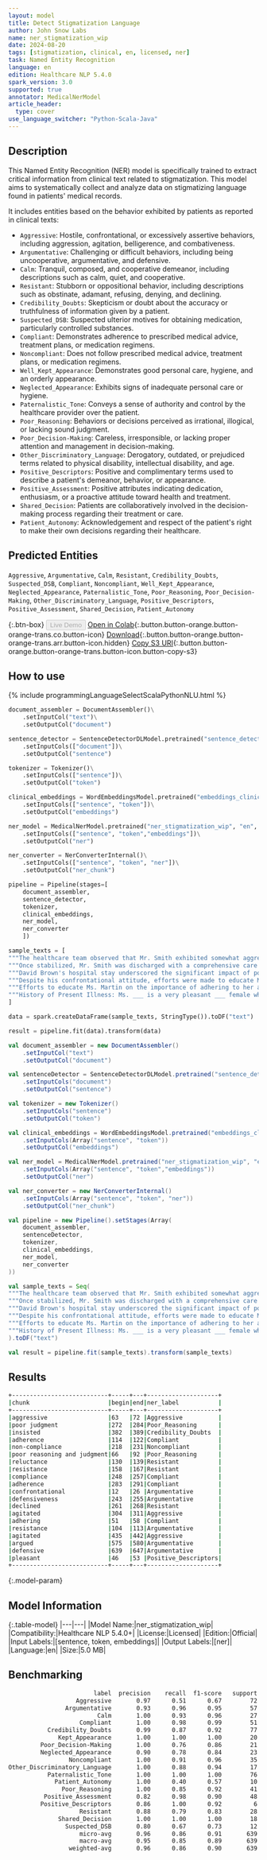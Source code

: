 ```yaml
---
layout: model
title: Detect Stigmatization Language
author: John Snow Labs
name: ner_stigmatization_wip
date: 2024-08-20
tags: [stigmatization, clinical, en, licensed, ner]
task: Named Entity Recognition
language: en
edition: Healthcare NLP 5.4.0
spark_version: 3.0
supported: true
annotator: MedicalNerModel
article_header:
  type: cover
use_language_switcher: "Python-Scala-Java"
---
```


## Description

This Named Entity Recognition (NER) model is specifically trained to extract critical information from clinical text related to stigmatization. This model aims to systematically collect and analyze data on stigmatizing language found in patients' medical records.

It includes entities based on the behavior exhibited by patients as reported in clinical texts:

- `Aggressive`: Hostile, confrontational, or excessively assertive behaviors, including aggression, agitation, belligerence, and combativeness.
- `Argumentative`: Challenging or difficult behaviors, including being uncooperative, argumentative, and defensive.
- `Calm`: Tranquil, composed, and cooperative demeanor, including descriptions such as calm, quiet, and cooperative.
- `Resistant`: Stubborn or oppositional behavior, including descriptions such as obstinate, adamant, refusing, denying, and declining.
- `Credibility_Doubts`: Skepticism or doubt about the accuracy or truthfulness of information given by a patient.
- `Suspected_DSB`: Suspected ulterior motives for obtaining medication, particularly controlled substances.
- `Compliant`: Demonstrates adherence to prescribed medical advice, treatment plans, or medication regimens.
- `Noncompliant`: Does not follow prescribed medical advice, treatment plans, or medication regimens.
- `Well_Kept_Appearance`: Demonstrates good personal care, hygiene, and an orderly appearance.
- `Neglected_Appearance`: Exhibits signs of inadequate personal care or hygiene.
- `Paternalistic_Tone`: Conveys a sense of authority and control by the healthcare provider over the patient.
- `Poor_Reasoning`: Behaviors or decisions perceived as irrational, illogical, or lacking sound judgment.
- `Poor_Decision-Making`: Careless, irresponsible, or lacking proper attention and management in decision-making.
- `Other_Discriminatory_Language`: Derogatory, outdated, or prejudiced terms related to physical disability, intellectual disability, and age.
- `Positive_Descriptors`: Positive and complimentary terms used to describe a patient's demeanor, behavior, or appearance.
- `Positive_Assessment`: Positive attributes indicating dedication, enthusiasm, or a proactive attitude toward health and treatment.
- `Shared_Decision`: Patients are collaboratively involved in the decision-making process regarding their treatment or care.
- `Patient_Autonomy`: Acknowledgement and respect of the patient's right to make their own decisions regarding their healthcare.

## Predicted Entities

`Aggressive`, `Argumentative`, `Calm`, `Resistant`, `Credibility_Doubts`, `Suspected_DSB`, `Compliant`, `Noncompliant`, `Well_Kept_Appearance`, `Neglected_Appearance`, `Paternalistic_Tone`, `Poor_Reasoning`, `Poor_Decision-Making`, `Other_Discriminatory_Language`, `Positive_Descriptors`, `Positive_Assessment`, `Shared_Decision`, `Patient_Autonomy`

{:.btn-box}
<button class="button button-orange" disabled>Live Demo</button>
[Open in Colab](https://colab.research.google.com/github/JohnSnowLabs/spark-nlp-workshop/blob/master/healthcare-nlp/01.0.Clinical_Named_Entity_Recognition_Model.ipynb){:.button.button-orange.button-orange-trans.co.button-icon}
[Download](https://s3.amazonaws.com/auxdata.johnsnowlabs.com/clinical/models/ner_stigmatization_wip_en_5.4.0_3.0_1724152681455.zip){:.button.button-orange.button-orange-trans.arr.button-icon.hidden}
[Copy S3 URI](s3://auxdata.johnsnowlabs.com/clinical/models/ner_stigmatization_wip_en_5.4.0_3.0_1724152681455.zip){:.button.button-orange.button-orange-trans.button-icon.button-copy-s3}

## How to use



<div class="tabs-box" markdown="1">
{% include programmingLanguageSelectScalaPythonNLU.html %}
  
```python
document_assembler = DocumentAssembler()\
    .setInputCol("text")\
    .setOutputCol("document")

sentence_detector = SentenceDetectorDLModel.pretrained("sentence_detector_dl", "en")\
    .setInputCols(["document"])\
    .setOutputCol("sentence")

tokenizer = Tokenizer()\
    .setInputCols(["sentence"])\
    .setOutputCol("token")

clinical_embeddings = WordEmbeddingsModel.pretrained("embeddings_clinical", "en", "clinical/models")\
    .setInputCols(["sentence", "token"])\
    .setOutputCol("embeddings")

ner_model = MedicalNerModel.pretrained("ner_stigmatization_wip", "en", "clinical/models")\
    .setInputCols(["sentence", "token","embeddings"])\
    .setOutputCol("ner")

ner_converter = NerConverterInternal()\
    .setInputCols(["sentence", "token", "ner"])\
    .setOutputCol("ner_chunk")

pipeline = Pipeline(stages=[
    document_assembler, 
    sentence_detector,
    tokenizer,
    clinical_embeddings,
    ner_model,
    ner_converter   
    ])

sample_texts = [
"""The healthcare team observed that Mr. Smith exhibited somewhat aggressive behavior and heightened irritability, especially when discussing his treatment plan. He showed a full range of emotions and fixated on certain incorrect beliefs about his health. Concerns about his poor judgment and insight were frequently discussed in multidisciplinary team meetings. For example, he often insisted that his symptoms were purely due to stress.""",
"""Once stabilized, Mr. Smith was discharged with a comprehensive care plan emphasizing the importance of medication adherence and regular follow-up appointments. Despite extensive counseling on the risks associated with non-compliance, concerns about his judgment persisted. He expressed skepticism about the need for certain medications, particularly those for managing his diabetes and COPD.""",
"""David Brown's hospital stay underscored the significant impact of poor reasoning and judgment on his health outcomes. His initial reluctance to seek care and resistance to necessary treatments highlighted the crucial need for patient education and compliance. Moving forward, strict adherence to his treatment plan and regular follow-up are vital to preventing further complications and ensuring his ongoing well-being.""",
"""Despite his confrontational attitude, efforts were made to educate Mr. Brown on the importance of following his treatment plan and dietary restrictions. Multiple attempts to discuss his condition and the need for continuous care were met with defensiveness. He declined several recommendations, becoming agitated and tearful during discussions about his health.""",
"""Efforts to educate Ms. Martin on the importance of adhering to her asthma management plan were met with resistance. She frequently questioned the necessity of her medications and expressed dissatisfaction with her care. Despite these challenges, the team remained dedicated to providing thorough care, working to address her concerns and educate her on the importance of following her treatment regimen. Ms. Martin became particularly agitated when discussing her anxiety and the impact of her asthma on her quality of life. "No one understands how hard this is for me," she argued during a consultation with the psychiatrist. Despite her defensive attitude, the team continued to offer support and reassurance, acknowledging the complexity of her psychosocial barriers to care.""",
"""History of Present Illness: Ms. ___ is a very pleasant ___ female who underwent a left partial mastectomy and left axillary sentinel node biopsy on ___ for left invasive ductal carcinoma. Her surgical pathology report indicated that all six margins were either involved with or close to atypical or carcinoma cells. We subsequently recommended a global re-excision lumpectomy, which was then performed on ___."""
]

data = spark.createDataFrame(sample_texts, StringType()).toDF("text")

result = pipeline.fit(data).transform(data)
```
```scala
val document_assembler = new DocumentAssembler()
    .setInputCol("text")
    .setOutputCol("document")

val sentenceDetector = SentenceDetectorDLModel.pretrained("sentence_detector_dl","en","clinical/models")
    .setInputCols("document")
    .setOutputCol("sentence")

val tokenizer = new Tokenizer()
    .setInputCols("sentence")
    .setOutputCol("token")

val clinical_embeddings = WordEmbeddingsModel.pretrained("embeddings_clinical", "en", "clinical/models")
    .setInputCols(Array("sentence", "token"))
    .setOutputCol("embeddings")

val ner_model = MedicalNerModel.pretrained("ner_stigmatization_wip", "en", "clinical/models")
    .setInputCols(Array("sentence", "token","embeddings"))
    .setOutputCol("ner")

val ner_converter = new NerConverterInternal()
    .setInputCols(Array("sentence", "token", "ner"))
    .setOutputCol("ner_chunk")

val pipeline = new Pipeline().setStages(Array(
    document_assembler, 
    sentenceDetector,
    tokenizer,
    clinical_embeddings,
    ner_model,
    ner_converter   
))

val sample_texts = Seq(
"""The healthcare team observed that Mr. Smith exhibited somewhat aggressive behavior and heightened irritability, especially when discussing his treatment plan. He showed a full range of emotions and fixated on certain incorrect beliefs about his health. Concerns about his poor judgment and insight were frequently discussed in multidisciplinary team meetings. For example, he often insisted that his symptoms were purely due to stress.""",
"""Once stabilized, Mr. Smith was discharged with a comprehensive care plan emphasizing the importance of medication adherence and regular follow-up appointments. Despite extensive counseling on the risks associated with non-compliance, concerns about his judgment persisted. He expressed skepticism about the need for certain medications, particularly those for managing his diabetes and COPD.""",
"""David Brown's hospital stay underscored the significant impact of poor reasoning and judgment on his health outcomes. His initial reluctance to seek care and resistance to necessary treatments highlighted the crucial need for patient education and compliance. Moving forward, strict adherence to his treatment plan and regular follow-up are vital to preventing further complications and ensuring his ongoing well-being.""",
"""Despite his confrontational attitude, efforts were made to educate Mr. Brown on the importance of following his treatment plan and dietary restrictions. Multiple attempts to discuss his condition and the need for continuous care were met with defensiveness. He declined several recommendations, becoming agitated and tearful during discussions about his health.""",
"""Efforts to educate Ms. Martin on the importance of adhering to her asthma management plan were met with resistance. She frequently questioned the necessity of her medications and expressed dissatisfaction with her care. Despite these challenges, the team remained dedicated to providing thorough care, working to address her concerns and educate her on the importance of following her treatment regimen. Ms. Martin became particularly agitated when discussing her anxiety and the impact of her asthma on her quality of life. "No one understands how hard this is for me," she argued during a consultation with the psychiatrist. Despite her defensive attitude, the team continued to offer support and reassurance, acknowledging the complexity of her psychosocial barriers to care.""",
"""History of Present Illness: Ms. ___ is a very pleasant ___ female who underwent a left partial mastectomy and left axillary sentinel node biopsy on ___ for left invasive ductal carcinoma. Her surgical pathology report indicated that all six margins were either involved with or close to atypical or carcinoma cells. We subsequently recommended a global re-excision lumpectomy, which was then performed on ___."""
).toDF("text")

val result = pipeline.fit(sample_texts).transform(sample_texts)
```
</div>

## Results

```bash
+---------------------------+-----+---+--------------------+
|chunk                      |begin|end|ner_label           |
+---------------------------+-----+---+--------------------+
|aggressive                 |63   |72 |Aggressive          |
|poor judgment              |272  |284|Poor_Reasoning      |
|insisted                   |382  |389|Credibility_Doubts  |
|adherence                  |114  |122|Compliant           |
|non-compliance             |218  |231|Noncompliant        |
|poor reasoning and judgment|66   |92 |Poor_Reasoning      |
|reluctance                 |130  |139|Resistant           |
|resistance                 |158  |167|Resistant           |
|compliance                 |248  |257|Compliant           |
|adherence                  |283  |291|Compliant           |
|confrontational            |12   |26 |Argumentative       |
|defensiveness              |243  |255|Argumentative       |
|declined                   |261  |268|Resistant           |
|agitated                   |304  |311|Aggressive          |
|adhering                   |51   |58 |Compliant           |
|resistance                 |104  |113|Argumentative       |
|agitated                   |435  |442|Aggressive          |
|argued                     |575  |580|Argumentative       |
|defensive                  |639  |647|Argumentative       |
|pleasant                   |46   |53 |Positive_Descriptors|
+---------------------------+-----+---+--------------------+
```

{:.model-param}
## Model Information

{:.table-model}
|---|---|
|Model Name:|ner_stigmatization_wip|
|Compatibility:|Healthcare NLP 5.4.0+|
|License:|Licensed|
|Edition:|Official|
|Input Labels:|[sentence, token, embeddings]|
|Output Labels:|[ner]|
|Language:|en|
|Size:|5.0 MB|

## Benchmarking

```bash
                        label  precision    recall  f1-score   support
                   Aggressive       0.97      0.51      0.67        72
                Argumentative       0.93      0.96      0.95        57
                         Calm       1.00      0.93      0.96        27
                    Compliant       1.00      0.98      0.99        51
           Credibility_Doubts       0.99      0.87      0.92        77
              Kept_Appearance       1.00      1.00      1.00        20
         Poor_Decision-Making       1.00      0.76      0.86        21
         Neglected_Appearance       0.90      0.78      0.84        23
                 Noncompliant       1.00      0.91      0.96        35
Other_Discriminatory_Language       1.00      0.88      0.94        17
           Paternalistic_Tone       1.00      1.00      1.00        76
             Patient_Autonomy       1.00      0.40      0.57        10
               Poor_Reasoning       1.00      0.85      0.92        41
          Positive_Assessment       0.82      0.98      0.90        48
         Positive_Descriptors       0.86      1.00      0.92         6
                    Resistant       0.88      0.79      0.83        28
              Shared_Decision       1.00      1.00      1.00        18
                Suspected_DSB       0.80      0.67      0.73        12
                    micro-avg       0.96      0.86      0.91       639
                    macro-avg       0.95      0.85      0.89       639
                 weighted-avg       0.96      0.86      0.90       639
```
